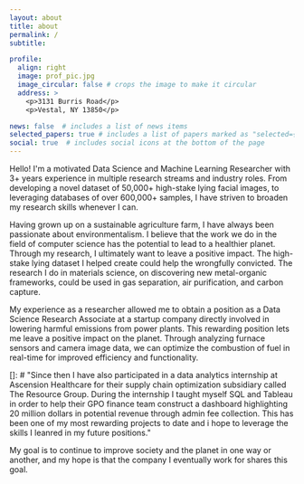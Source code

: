 ```yaml
---
layout: about
title: about
permalink: /
subtitle: 

profile:
  align: right
  image: prof_pic.jpg
  image_circular: false # crops the image to make it circular
  address: >
    <p>3131 Burris Road</p>
    <p>Vestal, NY 13850</p>

news: false  # includes a list of news items
selected_papers: true # includes a list of papers marked as "selected={true}"
social: true  # includes social icons at the bottom of the page
---
```


Hello! I'm a motivated Data Science and Machine Learning Researcher with 3+ years experience in multiple research streams and industry roles. From developing a novel dataset of 50,000+ high-stake lying facial images, to leveraging databases of over 600,000+ samples, I have striven to broaden my research skills whenever I can.

Having grown up on a sustainable agriculture farm, I have always been passionate about environmentalism. I believe that the work we do in the field of computer science has the potential to lead to a healthier planet. Through my research, I ultimately want to leave a positive impact. The high-stake lying dataset I helped create could help the wrongfully convicted. The research I do in materials science, on discovering new metal-organic frameworks, could be used in gas separation, air purification, and carbon capture.

My experience as a researcher allowed me to obtain a position as a Data Science Research Associate at a startup company directly involved in lowering harmful emissions from power plants. This rewarding position lets me leave a positive impact on the planet. Through analyzing furnace sensors and camera image data, we can optimize the combustion of fuel in real-time for improved efficiency and functionality.

[]: # "Since then I have also participated in a data analytics internship at Ascension Healthcare for their supply chain optimization subsidiary called The Resource Group. During the internship I taught myself SQL and Tableau in order to help their GPO finance team construct a dashboard highlighting 20 million dollars in potential revenue through admin fee collection. This has been one of my most rewarding projects to date and i hope to leverage the skills I leanred in my future positions."

My goal is to continue to improve society and the planet in one way or another, and my hope is that the company I eventually work for shares this goal.
